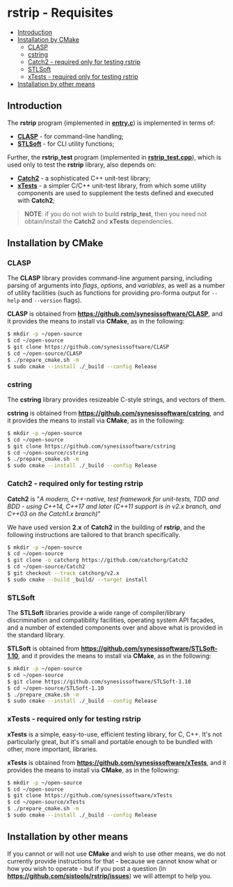 # rstrip - Requisites <!-- omit in toc -->


- [Introduction](#introduction)
- [Installation by CMake](#installation-by-cmake)
  - [CLASP](#clasp)
  - [cstring](#cstring)
  - [Catch2 - required only for testing rstrip](#catch2---required-only-for-testing-rstrip)
  - [STLSoft](#stlsoft)
  - [xTests - required only for testing rstrip](#xtests---required-only-for-testing-rstrip)
- [Installation by other means](#installation-by-other-means)


## Introduction

The **rstrip** program (implemented in [**entry.c**](./entry.c)) is implemented in terms of:

* [**CLASP**](https://github.com/synesissoftware/CLASP) - for command-line handling;
* [**STLSoft**](https://github.com/synesissoftware/STLSoft-1.10) - for CLI utility functions;

Further, the **rstrip_test** program (implemented in [**rstrip_test.cpp**](./rstrip_test.cpp)), which is used only to test the **rstrip** library, also depends on:

* [**Catch2**](https://github.com/catchorg/Catch2) - a sophisticated C++ unit-test library;
* [**xTests**](https://github.com/synesissoftware/xTests) - a simpler C/C++ unit-test library, from which some utility components are used to supplement the tests defined and executed with **Catch2**;

> **NOTE**: if you do not wish to build **rstrip_test**, then you need not obtain/install the **Catch2** and **xTests** dependencies.


## Installation by CMake

### CLASP

The **CLASP** library provides command-line argument parsing, including parsing of arguments into _flags_, _options_, and _variables_, as well as a number of utility facilities (such as functions for providing pro-forma output for `--help` and `--version` flags).

**CLASP** is obtained from **https://github.com/synesissoftware/CLASP**, and it provides the means to install via **CMake**, as in the following:

```bash
$ mkdir -p ~/open-source
$ cd ~/open-source
$ git clone https://github.com/synesissoftware/CLASP
$ cd ~/open-source/CLASP
$ ./prepare_cmake.sh -m
$ sudo cmake --install ./_build --config Release
```


### cstring

The **cstring** library provides resizeable C-style strings, and vectors of them.

**cstring** is obtained from **https://github.com/synesissoftware/cstring**, and it provides the means to install via **CMake**, as in the following:

```bash
$ mkdir -p ~/open-source
$ cd ~/open-source
$ git clone https://github.com/synesissoftware/cstring
$ cd ~/open-source/cstring
$ ./prepare_cmake.sh -m
$ sudo cmake --install ./_build --config Release
```


### Catch2 - required only for testing rstrip

**Catch2** is "_A modern, C++-native, test framework for unit-tests, TDD and BDD - using C++14, C++17 and later (C++11 support is in v2.x branch, and C++03 on the Catch1.x branch)_"

We have used version **2.x** of **Catch2** in the building of **rstrip**, and the following instructions are tailored to that branch specifically.

```bash
$ mkdir -p ~/open-source
$ cd ~/open-source
$ git clone -o catchorg https://github.com/catchorg/Catch2
$ cd ~/open-source/Catch2
$ git checkout --track catchorg/v2.x
$ sudo cmake --build _build/ --target install
```


### STLSoft

The **STLSoft** libraries provide a wide range of compiler/library discrimination and compatibility facilities, operating system API façades, and a number of extended components over and above what is provided in the standard library.

**STLSoft** is obtained from **https://github.com/synesissoftware/STLSoft-1.10**, and it provides the means to install via **CMake**, as in the following:

```bash
$ mkdir -p ~/open-source
$ cd ~/open-source
$ git clone https://github.com/synesissoftware/STLSoft-1.10
$ cd ~/open-source/STLSoft-1.10
$ ./prepare_cmake.sh -m
$ sudo cmake --install ./_build --config Release
```


### xTests - required only for testing rstrip

**xTests** is a simple, easy-to-use, efficient testing library, for C, C++. It's not particularly great, but it's small and portable enough to be bundled with other, more important, libraries.

**xTests** is obtained from **https://github.com/synesissoftware/xTests**, and it provides the means to install via **CMake**, as in the following:

```bash
$ mkdir -p ~/open-source
$ cd ~/open-source
$ git clone https://github.com/synesissoftware/xTests
$ cd ~/open-source/xTests
$ ./prepare_cmake.sh -m
$ sudo cmake --install ./_build --config Release
```


## Installation by other means

If you cannot or will not use **CMake** and wish to use other means, we do not currently provide instructions for that - because we cannot know what or how you wish to operate - but if you post a question (in **https://github.com/sistools/rstrip/issues**) we will attempt to help you.


<!-- ########################### end of file ########################### -->

